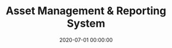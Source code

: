---
layout: inner
position: right
title: 'Asset Management & Reporting System'
lead_text: 'Designed & programmed the back-end of the system (admin page & API).'
tags: ['MySQL Database', 'PHP', 'Yii 2', 'API', 'Kotlin', 'Android SDK']
featured_image: ['/img/posts/pjb-aset-min.png']
date: 2020-07-01 00:00:00
categories: ['Backend Dev']
project_link: ''
button_icon: ''
button_text: ''
order: 25
visible: 1
company: 'Freelance'
---